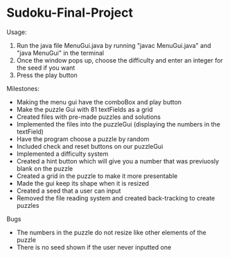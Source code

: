 # Sudoku-Final-Project

Usage:
1. Run the java file MenuGui.java by running 
"javac MenuGui.java" and "java MenuGui" in the terminal
2. Once the window pops up, choose the difficulty and enter an integer for the seed if you want
3. Press the play button

Milestones:
* Making the menu gui have the comboBox and play button
* Make the puzzle Gui with 81 textFields as a grid
* Created files with pre-made puzzles and solutions
* Implemented the files into the puzzleGui (displaying the numbers in the textField)
* Have the program choose a puzzle by random
* Included check and reset buttons on our puzzleGui
* Implemented a difficulty system
* Created a hint button which will give you a number that was previuosly blank on the puzzle
* Created a grid in the puzzle to make it more presentable
* Made the gui keep its shape when it is resized
* Created a seed that a user can input
* Removed the file reading system and created back-tracking to create puzzles

Bugs
* The numbers in the puzzle do not resize like other elements of the puzzle
* There is no seed shown if the user never inputted one

